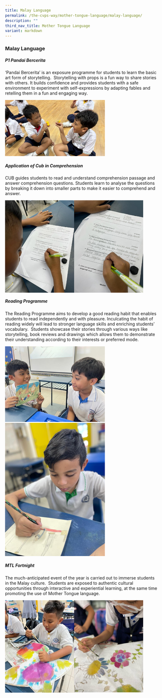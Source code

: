 ```yaml
---
title: Malay Language
permalink: /the-cvps-way/mother-tongue-language/malay-language/
description: ""
third_nav_title: Mother Tongue Language
variant: markdown
---
```

### **Malay Language**
##### **P1 Pandai Bercerita**
‘Pandai Bercerita’ is an exposure programme for students to learn the basic art form of storytelling.&nbsp; Storytelling with props is a fun way to share stories with others. It builds confidence and provides students with a safe environment to experiment with self-expressions by adapting fables and retelling them in a fun and engaging way.

<img src="/images/Malay%20Department/malaydept1.jpg" style="width:65%"><br>

##### **Application of Cub in Comprehension**
CUB guides students to read and understand comprehension passage and answer comprehension questions. Students learn to analyse the questions by breaking it down into smaller parts to make it easier to comprehend and answer.

<img src="/images/Malay%20Department/Pic_3.jpeg" style="width:45%" align="left"> 
<img src="/images/Malay%20Department/Pic_4.jpeg" style="width:45%" align="center">
<br clear="left">

##### **Reading Programme**
The Reading Programme aims to develop a good reading habit that enables students to read independently and with pleasure.&nbsp;Inculcating the habit of reading widely will lead to stronger language skills and enriching students’ vocabulary.&nbsp;&nbsp;Students showcase their stories through various ways like storytelling, book reviews and drawings which allows them to demonstrate their understanding according to their interests or preferred mode.

<img src="/images/Malay%20Department/pic_5.png" style="width:65%"><br>
<img src="/images/Malay%20Department/Pic_6.jpeg" style="width:65%">


##### **MTL Fortnight**
The much-anticipated event of the year is carried out to immerse students in the Malay culture.&nbsp; Students are exposed to authentic cultural opportunities through interactive and experiential learning, at the same time promoting the use of Mother Tongue language.

<img src="/images/Malay%20Department/malaydept7.jpg" style="width:45%" align="left"> 
<img src="/images/Malay%20Department/Pic_8.jpeg" style="width:45%" align="center">
<br clear="left">